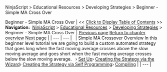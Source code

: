 ﻿
NinjaScript \> Educational Resources \> Developing Strategies \> Beginner \- Simple MA Cross Over

Beginner \- Simple MA Cross Over
| \<\< [Click to Display Table of Contents](beginner_-_simple_ma_cross_ove.md) \>\> **Navigation:**     [NinjaScript](ninjascript.md) \> [Educational Resources](educational_resources.md) \> [Developing Strategies](developing_strategies.md) \> Beginner \- Simple MA Cross Over | [Previous page](compiling8.md) [Return to chapter overview](developing_strategies.md) [Next page](set_up10.md) |
| --- | --- |
 
| Simple MA Crossover Overview In this beginner level tutorial we are going to build a custom automated strategy that goes long when the fast moving average crosses above the slow moving average and goes short when the fast moving average crosses below the slow moving average.   › [Set Up](set_up10.md)› [Creating the Strategy via the Wizard](creating_the_strategy_via_the_.md)› [Creating the Strategy via Self Programming](creating_the_strategy_via_self.md)› [Compiling](compiling7.md) |
| --- |
